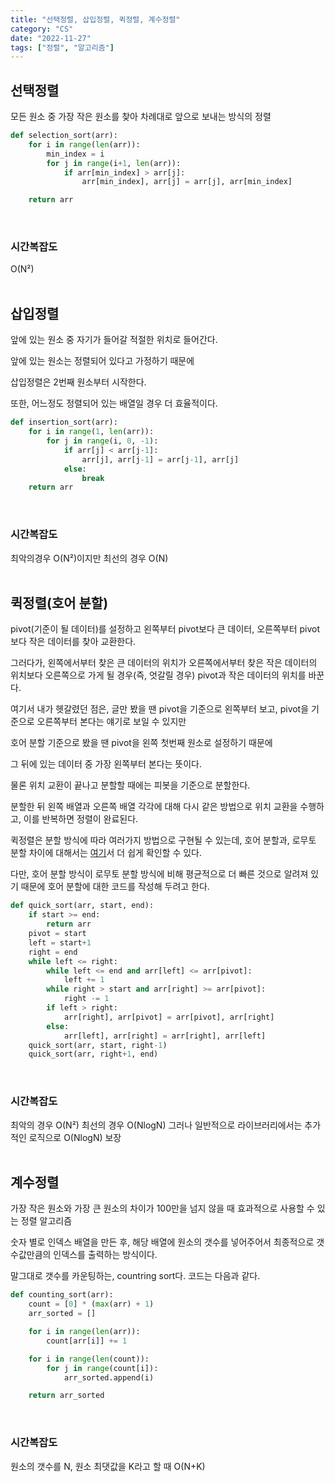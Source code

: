 ```yaml
---
title: "선택정렬, 삽입정렬, 퀵정렬, 계수정렬"
category: "CS"
date: "2022-11-27"
tags: ["정렬", "알고리즘"]
---
```


## 선택정렬

모든 원소 중 가장 작은 원소를 찾아 차례대로 앞으로 보내는 방식의 정렬

```python
def selection_sort(arr):
    for i in range(len(arr)):
        min_index = i
        for j in range(i+1, len(arr)):
            if arr[min_index] > arr[j]:
                arr[min_index], arr[j] = arr[j], arr[min_index]

    return arr
```

<br>

### 시간복잡도

O(N²)
<br><br>

## 삽입정렬

앞에 있는 원소 중 자기가 들어갈 적절한 위치로 들어간다.

앞에 있는 원소는 정렬되어 있다고 가정하기 때문에

삽입정렬은 2번째 원소부터 시작한다.

또한, 어느정도 정렬되어 있는 배열일 경우 더 효율적이다.

```python
def insertion_sort(arr):
    for i in range(1, len(arr)):
        for j in range(i, 0, -1):
            if arr[j] < arr[j-1]:
                arr[j], arr[j-1] = arr[j-1], arr[j]
            else:
                break
    return arr
```

<br>

### 시간복잡도

최악의경우 O(N²)이지만 최선의 경우 O(N)
<br><br>

## 퀵정렬(호어 분할)

pivot(기준이 될 데이터)를 설정하고 왼쪽부터 pivot보다 큰 데이터, 오른쪽부터 pivot보다 작은 데이터를 찾아 교환한다.

그러다가, 왼쪽에서부터 찾은 큰 데이터의 위치가 오른쪽에서부터 찾은 작은 데이터의 위치보다 오른쪽으로 가게 될 경우(즉, 엇갈릴 경우) pivot과 작은 데이터의 위치를 바꾼다.

여기서 내가 헷갈렸던 점은, 글만 봤을 땐 pivot을 기준으로 왼쪽부터 보고, pivot을 기준으로 오른쪽부터 본다는 얘기로 보일 수 있지만

호어 분할 기준으로 봤을 땐 pivot을 왼쪽 첫번째 원소로 설정하기 때문에

그 뒤에 있는 데이터 중 가장 왼쪽부터 본다는 뜻이다.

물론 위치 교환이 끝나고 분할할 때에는 피봇을 기준으로 분할한다.

분할한 뒤 왼쪽 배열과 오른쪽 배열 각각에 대해 다시 같은 방법으로 위치 교환을 수행하고, 이를 반복하면 정렬이 완료된다.

퀵정렬은 분할 방식에 따라 여러가지 방법으로 구현될 수 있는데, 호어 분할과, 로무토 분할 차이에 대해서는 <a href="https://ldgeao99.tistory.com/376">여기</a>서 더 쉽게 확인할 수 있다.

다만, 호어 분할 방식이 로무토 분할 방식에 비해 평균적으로 더 빠른 것으로 알려져 있기 때문에 호어 분할에 대한 코드를 작성해 두려고 한다.

```python
def quick_sort(arr, start, end):
    if start >= end:
        return arr
    pivot = start
    left = start+1
    right = end
    while left <= right:
        while left <= end and arr[left] <= arr[pivot]:
            left += 1
        while right > start and arr[right] >= arr[pivot]:
            right -= 1
        if left > right:
            arr[right], arr[pivot] = arr[pivot], arr[right]
        else:
            arr[left], arr[right] = arr[right], arr[left]
    quick_sort(arr, start, right-1)
    quick_sort(arr, right+1, end)
```

<br>

### 시간복잡도

최악의 경우 O(N²) 최선의 경우 O(NlogN)
그러나 일반적으로 라이브러리에서는 추가적인 로직으로 O(NlogN) 보장
<br><br>

## 계수정렬

가장 작은 원소와 가장 큰 원소의 차이가 100만을 넘지 않을 때 효과적으로 사용할 수 있는 정렬 알고리즘

숫자 별로 인덱스 배열을 만든 후, 해당 배열에 원소의 갯수를 넣어주어서 최종적으로 갯수값만큼의 인덱스를 출력하는 방식이다.

말그대로 갯수를 카운팅하는, countring sort다.
코드는 다음과 같다.

```python
def counting_sort(arr):
    count = [0] * (max(arr) + 1)
    arr_sorted = []

    for i in range(len(arr)):
        count[arr[i]] += 1

    for i in range(len(count)):
        for j in range(count[i]):
            arr_sorted.append(i)

    return arr_sorted
```

<br>

### 시간복잡도

원소의 갯수를 N, 원소 최댓값을 K라고 할 때 O(N+K)
